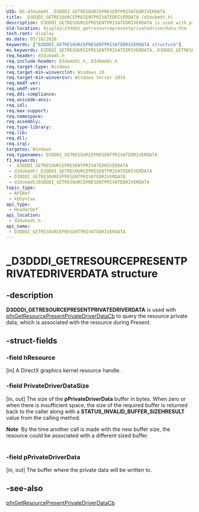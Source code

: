 ```yaml
---
UID: NS:d3dukmdt._D3DDDI_GETRESOURCEPRESENTPRIVATEDRIVERDATA
title: _D3DDDI_GETRESOURCEPRESENTPRIVATEDRIVERDATA (d3dukmdt.h)
description: D3DDDI_GETRESOURCEPRESENTPRIVATEDRIVERDATA is used with pfnGetResourcePresentPrivateDriverDataCb to query the resource private data, which is associated with the resource during Present.
old-location: display\d3dddi_getresourcepresentprivatedriverdata.htm
tech.root: display
ms.date: 05/10/2018
keywords: ["D3DDDI_GETRESOURCEPRESENTPRIVATEDRIVERDATA structure"]
ms.keywords: D3DDDI_GETRESOURCEPRESENTPRIVATEDRIVERDATA, D3DDDI_GETRESOURCEPRESENTPRIVATEDRIVERDATA structure [Display Devices], _D3DDDI_GETRESOURCEPRESENTPRIVATEDRIVERDATA, d3dukmdt/D3DDDI_GETRESOURCEPRESENTPRIVATEDRIVERDATA, display.d3dddi_getresourcepresentprivatedriverdata
req.header: d3dukmdt.h
req.include-header: D3dumddi.h, D3dkmddi.h
req.target-type: Windows
req.target-min-winverclnt: Windows 10
req.target-min-winversvr: Windows Server 2016
req.kmdf-ver: 
req.umdf-ver: 
req.ddi-compliance: 
req.unicode-ansi: 
req.idl: 
req.max-support: 
req.namespace: 
req.assembly: 
req.type-library: 
req.lib: 
req.dll: 
req.irql: 
targetos: Windows
req.typenames: D3DDDI_GETRESOURCEPRESENTPRIVATEDRIVERDATA
f1_keywords:
 - _D3DDDI_GETRESOURCEPRESENTPRIVATEDRIVERDATA
 - d3dukmdt/_D3DDDI_GETRESOURCEPRESENTPRIVATEDRIVERDATA
 - D3DDDI_GETRESOURCEPRESENTPRIVATEDRIVERDATA
 - d3dukmdt/D3DDDI_GETRESOURCEPRESENTPRIVATEDRIVERDATA
topic_type:
 - APIRef
 - kbSyntax
api_type:
 - HeaderDef
api_location:
 - d3dukmdt.h
api_name:
 - D3DDDI_GETRESOURCEPRESENTPRIVATEDRIVERDATA
---
```


# _D3DDDI_GETRESOURCEPRESENTPRIVATEDRIVERDATA structure


## -description

<b>D3DDDI_GETRESOURCEPRESENTPRIVATEDRIVERDATA</b> is used with <a href="/windows-hardware/drivers/ddi/d3dumddi/nc-d3dumddi-pfnd3dddi_getresourcepresentprivatedriverdatacb">pfnGetResourcePresentPrivateDriverDataCb</a> to query the resource private data, which is associated with the resource during Present.

## -struct-fields

### -field hResource

[in] A DirectX graphics kernel resource handle.

### -field PrivateDriverDataSize

[in, out] The size of the <b>pPrivateDriverData</b> buffer in bytes. When zero or when there is insufficient space, the size of the required buffer is returned back to the caller along with a <b>STATUS_INVALID_BUFFER_SIZE</b><b>HRESULT</b> value from the calling method. 

<div class="alert"><b>Note</b>  By the time another call is made with the new buffer size, the resource could be associated with a different sized buffer.</div>
<div> </div>

### -field pPrivateDriverData

[in, out] The buffer where the private data will be written to.

## -see-also

<a href="/windows-hardware/drivers/ddi/d3dumddi/nc-d3dumddi-pfnd3dddi_getresourcepresentprivatedriverdatacb">pfnGetResourcePresentPrivateDriverDataCb</a>
